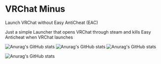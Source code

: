 # VRChat Minus
Launch VRChat without Easy AntiCheat (EAC)

Just a simple Launcher that opens VRChat through steam and kills Easy Anticheat when VRChat launches

![Anurag's GitHub stats](https://github-readme-stats.vercel.app/api?username=koyoinu&show_icons=true&theme=radical)
![Anurag's GitHub stats](https://github-readme-stats.vercel.app/api?username=AvyThyFloof&show_icons=true&theme=radical)
![Anurag's GitHub stats](https://github-readme-stats.vercel.app/api?username=LudoDash&show_icons=true&theme=radical)


![Anurag's GitHub stats](https://github-readme-stats.vercel.app/api?username=LudoDasha&show_icons=true&theme=radical)
